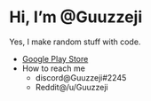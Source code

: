 # Hi, I’m @Guuzzeji
Yes, I make random stuff with code.

- [Google Play Store](https://play.google.com/store/apps/dev?id=8811179052647684207) 
- How to reach me
    - discord@Guuzzeji#2245 
    - Reddit@/u/Guuzzeji

<!---
Guuzzeji/Guuzzeji is a ✨ special ✨ repository because its `README.md` (this file) appears on your GitHub profile.
You can click the Preview link to take a look at your changes.
--->

